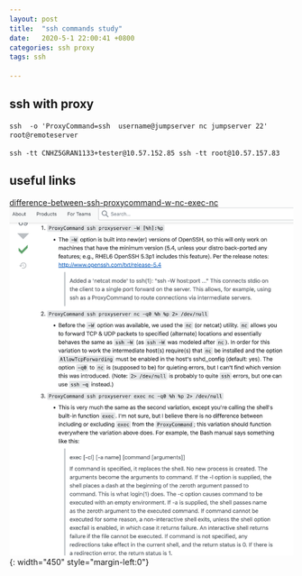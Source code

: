 ```yaml
--- 
layout: post
title:  "ssh commands study"
date:   2020-5-1 22:00:41 +0800
categories: ssh proxy
tags: ssh

---
```



## ssh with proxy ##

```
ssh  -o 'ProxyCommand=ssh  username@jumpserver nc jumpserver 22' root@remoteserver

ssh -tt CNHZ5GRAN1133+tester@10.57.152.85 ssh -tt root@10.57.157.83
```

## useful links
[difference-between-ssh-proxycommand-w-nc-exec-nc](https://stackoverflow.com/questions/22635613/what-is-the-difference-between-ssh-proxycommand-w-nc-exec-nc)
![difference between ssh proxycomamnd ](/images/ssh_proxy.png){: width="450" style="margin-left:0"}

